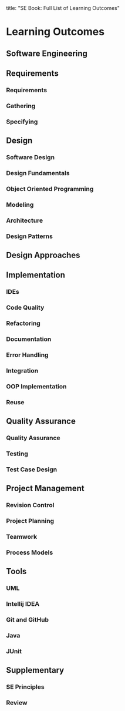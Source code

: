 <frontmatter>
title: "SE Book: Full List of Learning Outcomes"
</frontmatter>

<link rel="stylesheet" href="{{baseUrl}}/css/textbook.css">

<div class="website-content">

# Learning Outcomes

## Software Engineering

<dynamic-panel src="../softwareEngineering/prosAndCons/unit-inElsewhere-asFlat.md" boilerplate alt="{{glyphicon_eye_open}}" header="Details of the LO" minimized /><include src="../softwareEngineering/prosAndCons/outcomes.md" inline />


## Requirements

### Requirements

<dynamic-panel src="../requirements/introduction/unit-inElsewhere-asFlat.md" boilerplate alt="{{glyphicon_eye_open}}" header="Details of the LO" minimized /><include src="../requirements/introduction/outcomes.md" inline />

<dynamic-panel src="../requirements/nonFunctionalRequirements/unit-inElsewhere-asFlat.md" boilerplate alt="{{glyphicon_eye_open}}" header="Details of the LO" minimized /><include src="../requirements/nonFunctionalRequirements/outcomes.md" inline />

<dynamic-panel src="../requirements/prioritizing/unit-inElsewhere-asFlat.md" boilerplate alt="{{glyphicon_eye_open}}" header="Details of the LO" minimized /><include src="../requirements/prioritizing/outcomes.md" inline />

<dynamic-panel src="../requirements/quality/unit-inElsewhere-asFlat.md" boilerplate alt="{{glyphicon_eye_open}}" header="Details of the LO" minimized /><include src="../requirements/quality/outcomes.md" inline />


### Gathering

<dynamic-panel src="../gatheringRequirements/brainstorming/unit-inElsewhere-asFlat.md" boilerplate alt="{{glyphicon_eye_open}}" header="Details of the LO" minimized /><include src="../gatheringRequirements/brainstorming/outcomes.md" inline />

<dynamic-panel src="../gatheringRequirements/userSurveys/unit-inElsewhere-asFlat.md" boilerplate alt="{{glyphicon_eye_open}}" header="Details of the LO" minimized /><include src="../gatheringRequirements/userSurveys/outcomes.md" inline />

<dynamic-panel src="../gatheringRequirements/observation/unit-inElsewhere-asFlat.md" boilerplate alt="{{glyphicon_eye_open}}" header="Details of the LO" minimized /><include src="../gatheringRequirements/observation/outcomes.md" inline />

<dynamic-panel src="../gatheringRequirements/interviews/unit-inElsewhere-asFlat.md" boilerplate alt="{{glyphicon_eye_open}}" header="Details of the LO" minimized /><include src="../gatheringRequirements/interviews/outcomes.md" inline />

<dynamic-panel src="../gatheringRequirements/focusGroups/unit-inElsewhere-asFlat.md" boilerplate alt="{{glyphicon_eye_open}}" header="Details of the LO" minimized /><include src="../gatheringRequirements/focusGroups/outcomes.md" inline />

<dynamic-panel src="../gatheringRequirements/prototyping/unit-inElsewhere-asFlat.md" boilerplate alt="{{glyphicon_eye_open}}" header="Details of the LO" minimized /><include src="../gatheringRequirements/prototyping/outcomes.md" inline />

<dynamic-panel src="../gatheringRequirements/productSurveys/unit-inElsewhere-asFlat.md" boilerplate alt="{{glyphicon_eye_open}}" header="Details of the LO" minimized /><include src="../gatheringRequirements/productSurveys/outcomes.md" inline />


### Specifying

<dynamic-panel src="../specifyingRequirements/prose/what/unit-inElsewhere-asFlat.md" boilerplate alt="{{glyphicon_eye_open}}" header="Details of the LO" minimized /><include src="../specifyingRequirements/prose/what/outcomes.md" inline />

<dynamic-panel src="../specifyingRequirements/featureList/what/unit-inElsewhere-asFlat.md" boilerplate alt="{{glyphicon_eye_open}}" header="Details of the LO" minimized /><include src="../specifyingRequirements/featureList/what/outcomes.md" inline />


<dynamic-panel src="../specifyingRequirements/userStories/introduction/unit-inElsewhere-asFlat.md" boilerplate alt="{{glyphicon_eye_open}}" header="Details of the LO" minimized /><include src="../specifyingRequirements/userStories/introduction/outcomes.md" inline />

<dynamic-panel src="../specifyingRequirements/userStories/details/unit-inElsewhere-asFlat.md" boilerplate alt="{{glyphicon_eye_open}}" header="Details of the LO" minimized /><include src="../specifyingRequirements/userStories/details/outcomes.md" inline />

<dynamic-panel src="../specifyingRequirements/userStories/usage/unit-inElsewhere-asFlat.md" boilerplate alt="{{glyphicon_eye_open}}" header="Details of the LO" minimized /><include src="../specifyingRequirements/userStories/usage/outcomes.md" inline />


<dynamic-panel src="../specifyingRequirements/useCases/introduction/unit-inElsewhere-asFlat.md" boilerplate alt="{{glyphicon_eye_open}}" header="Details of the LO" minimized /><include src="../specifyingRequirements/useCases/introduction/outcomes.md" inline />

<dynamic-panel src="../specifyingRequirements/useCases/identifying/unit-inElsewhere-asFlat.md" boilerplate alt="{{glyphicon_eye_open}}" header="Details of the LO" minimized /><include src="../specifyingRequirements/useCases/identifying/outcomes.md" inline />

<dynamic-panel src="../specifyingRequirements/useCases/details/unit-inElsewhere-asFlat.md" boilerplate alt="{{glyphicon_eye_open}}" header="Details of the LO" minimized /><include src="../specifyingRequirements/useCases/details/outcomes.md" inline />

<dynamic-panel src="../specifyingRequirements/useCases/usage/unit-inElsewhere-asFlat.md" boilerplate alt="{{glyphicon_eye_open}}" header="Details of the LO" minimized /><include src="../specifyingRequirements/useCases/usage/outcomes.md" inline />


<dynamic-panel src="../specifyingRequirements/glossary/what/unit-inElsewhere-asFlat.md" boilerplate alt="{{glyphicon_eye_open}}" header="Details of the LO" minimized /><include src="../specifyingRequirements/glossary/what/outcomes.md" inline />

<dynamic-panel src="../specifyingRequirements/supplementaryRequirements/what/unit-inElsewhere-asFlat.md" boilerplate alt="{{glyphicon_eye_open}}" header="Details of the LO" minimized /><include src="../specifyingRequirements/supplementaryRequirements/what/outcomes.md" inline />


## Design

### Software Design

<dynamic-panel src="../design/introduction/what/unit-inElsewhere-asFlat.md" boilerplate alt="{{glyphicon_eye_open}}" header="Details of the LO" minimized /><include src="../design/introduction/what/outcomes.md" inline />


### Design Fundamentals

<dynamic-panel src="../designFundamentals/abstraction/what/unit-inElsewhere-asFlat.md" boilerplate alt="{{glyphicon_eye_open}}" header="Details of the LO" minimized /><include src="../designFundamentals/abstraction/what/outcomes.md" inline />

<dynamic-panel src="../designFundamentals/coupling/what/unit-inElsewhere-asFlat.md" boilerplate alt="{{glyphicon_eye_open}}" header="Details of the LO" minimized /><include src="../designFundamentals/coupling/what/outcomes.md" inline />

<dynamic-panel src="../designFundamentals/coupling/how/unit-inElsewhere-asFlat.md" boilerplate alt="{{glyphicon_eye_open}}" header="Details of the LO" minimized /><include src="../designFundamentals/coupling/how/outcomes.md" inline />

<dynamic-panel src="../designFundamentals/coupling/types/unit-inElsewhere-asFlat.md" boilerplate alt="{{glyphicon_eye_open}}" header="Details of the LO" minimized /><include src="../designFundamentals/coupling/types/outcomes.md" inline />

<dynamic-panel src="../designFundamentals/cohesion/how/unit-inElsewhere-asFlat.md" boilerplate alt="{{glyphicon_eye_open}}" header="Details of the LO" minimized /><include src="../designFundamentals/cohesion/how/outcomes.md" inline />

<dynamic-panel src="../designFundamentals/cohesion/what/unit-inElsewhere-asFlat.md" boilerplate alt="{{glyphicon_eye_open}}" header="Details of the LO" minimized /><include src="../designFundamentals/cohesion/what/outcomes.md" inline />


### Object Oriented Programming

<dynamic-panel src="../oopDesign/introduction/unit-inElsewhere-asFlat.md" boilerplate alt="{{glyphicon_eye_open}}" header="Details of the LO" minimized /><include src="../oopDesign/introduction/outcomes.md" inline />


<dynamic-panel src="../oopDesign/objects/basic/unit-inElsewhere-asFlat.md" boilerplate alt="{{glyphicon_eye_open}}" header="Details of the LO" minimized /><include src="../oopDesign/objects/basic/outcomes.md" inline />

<dynamic-panel src="../oopDesign/objects/abstraction/unit-inElsewhere-asFlat.md" boilerplate alt="{{glyphicon_eye_open}}" header="Details of the LO" minimized /><include src="../oopDesign/objects/abstraction/outcomes.md" inline />

<dynamic-panel src="../oopDesign/objects/encapsulation/unit-inElsewhere-asFlat.md" boilerplate alt="{{glyphicon_eye_open}}" header="Details of the LO" minimized /><include src="../oopDesign/objects/encapsulation/outcomes.md" inline />


<dynamic-panel src="../oopDesign/classes/basic/unit-inElsewhere-asFlat.md" boilerplate alt="{{glyphicon_eye_open}}" header="Details of the LO" minimized /><include src="../oopDesign/classes/basic/outcomes.md" inline />

<dynamic-panel src="../oopDesign/classes/classLevelMembers/unit-inElsewhere-asFlat.md" boilerplate alt="{{glyphicon_eye_open}}" header="Details of the LO" minimized /><include src="../oopDesign/classes/classLevelMembers/outcomes.md" inline />

<dynamic-panel src="../oopDesign/classes/enumerations/unit-inElsewhere-asFlat.md" boilerplate alt="{{glyphicon_eye_open}}" header="Details of the LO" minimized /><include src="../oopDesign/classes/enumerations/outcomes.md" inline />


<dynamic-panel src="../oopDesign/associations/basic/unit-inElsewhere-asFlat.md" boilerplate alt="{{glyphicon_eye_open}}" header="Details of the LO" minimized /><include src="../oopDesign/associations/basic/outcomes.md" inline />

<dynamic-panel src="../oopDesign/associations/navigability/unit-inElsewhere-asFlat.md" boilerplate alt="{{glyphicon_eye_open}}" header="Details of the LO" minimized /><include src="../oopDesign/associations/navigability/outcomes.md" inline />

<dynamic-panel src="../oopDesign/associations/multiplicity/unit-inElsewhere-asFlat.md" boilerplate alt="{{glyphicon_eye_open}}" header="Details of the LO" minimized /><include src="../oopDesign/associations/multiplicity/outcomes.md" inline />

<dynamic-panel src="../oopDesign/associations/dependencies/unit-inElsewhere-asFlat.md" boilerplate alt="{{glyphicon_eye_open}}" header="Details of the LO" minimized /><include src="../oopDesign/associations/dependencies/outcomes.md" inline />

<dynamic-panel src="../oopDesign/associations/composition/unit-inElsewhere-asFlat.md" boilerplate alt="{{glyphicon_eye_open}}" header="Details of the LO" minimized /><include src="../oopDesign/associations/composition/outcomes.md" inline />

<dynamic-panel src="../oopDesign/associations/aggregation/unit-inElsewhere-asFlat.md" boilerplate alt="{{glyphicon_eye_open}}" header="Details of the LO" minimized /><include src="../oopDesign/associations/aggregation/outcomes.md" inline />

<dynamic-panel src="../oopDesign/associations/associationClasses/unit-inElsewhere-asFlat.md" boilerplate alt="{{glyphicon_eye_open}}" header="Details of the LO" minimized /><include src="../oopDesign/associations/associationClasses/outcomes.md" inline />


<dynamic-panel src="../oopDesign/inheritance/what/unit-inElsewhere-asFlat.md" boilerplate alt="{{glyphicon_eye_open}}" header="Details of the LO" minimized /><include src="../oopDesign/inheritance/what/outcomes.md" inline />

<dynamic-panel src="../oopDesign/inheritance/overriding/unit-inElsewhere-asFlat.md" boilerplate alt="{{glyphicon_eye_open}}" header="Details of the LO" minimized /><include src="../oopDesign/inheritance/overriding/outcomes.md" inline />

<dynamic-panel src="../oopDesign/inheritance/overloading/unit-inElsewhere-asFlat.md" boilerplate alt="{{glyphicon_eye_open}}" header="Details of the LO" minimized /><include src="../oopDesign/inheritance/overloading/outcomes.md" inline />

<dynamic-panel src="../oopDesign/inheritance/interfaces/unit-inElsewhere-asFlat.md" boilerplate alt="{{glyphicon_eye_open}}" header="Details of the LO" minimized /><include src="../oopDesign/inheritance/interfaces/outcomes.md" inline />

<dynamic-panel src="../oopDesign/inheritance/abstractClasses/unit-inElsewhere-asFlat.md" boilerplate alt="{{glyphicon_eye_open}}" header="Details of the LO" minimized /><include src="../oopDesign/inheritance/abstractClasses/outcomes.md" inline />

<dynamic-panel src="../oopDesign/inheritance/dynamicAndStaticBinding/unit-inElsewhere-asFlat.md" boilerplate alt="{{glyphicon_eye_open}}" header="Details of the LO" minimized /><include src="../oopDesign/inheritance/dynamicAndStaticBinding/outcomes.md" inline />

<dynamic-panel src="../oopDesign/inheritance/substitutability/unit-inElsewhere-asFlat.md" boilerplate alt="{{glyphicon_eye_open}}" header="Details of the LO" minimized /><include src="../oopDesign/inheritance/substitutability/outcomes.md" inline />


<dynamic-panel src="../oopDesign/polymorphism/introduction/unit-inElsewhere-asFlat.md" boilerplate alt="{{glyphicon_eye_open}}" header="Details of the LO" minimized /><include src="../oopDesign/polymorphism/introduction/outcomes.md" inline />

<dynamic-panel src="../oopDesign/polymorphism/mechanism/unit-inElsewhere-asFlat.md" boilerplate alt="{{glyphicon_eye_open}}" header="Details of the LO" minimized /><include src="../oopDesign/polymorphism/mechanism/outcomes.md" inline />

<dynamic-panel src="../oopDesign/miscellaneous/unit-inElsewhere-asFlat.md" boilerplate alt="{{glyphicon_eye_open}}" header="Details of the LO" minimized /><include src="../oopDesign/miscellaneous/outcomes.md" inline />

<dynamic-panel src="../oopDesign/review/unit-inElsewhere-asFlat.md" boilerplate alt="{{glyphicon_eye_open}}" header="Details of the LO" minimized /><include src="../oopDesign/review/outcomes.md" inline />


### Modeling

<dynamic-panel src="../modeling/introduction/what/unit-inElsewhere-asFlat.md" boilerplate alt="{{glyphicon_eye_open}}" header="Details of the LO" minimized /><include src="../modeling/introduction/what/outcomes.md" inline />

<dynamic-panel src="../modeling/introduction/how/unit-inElsewhere-asFlat.md" boilerplate alt="{{glyphicon_eye_open}}" header="Details of the LO" minimized /><include src="../modeling/introduction/how/outcomes.md" inline />

<dynamic-panel src="../modeling/introduction/umlModels/unit-inElsewhere-asFlat.md" boilerplate alt="{{glyphicon_eye_open}}" header="Details of the LO" minimized /><include src="../modeling/introduction/umlModels/outcomes.md" inline />


<dynamic-panel src="../modeling/modelingStructures/classDiagramsBasic/unit-inElsewhere-asFlat.md" boilerplate alt="{{glyphicon_eye_open}}" header="Details of the LO" minimized /><include src="../modeling/modelingStructures/classDiagramsBasic/outcomes.md" inline />

<dynamic-panel src="../modeling/modelingStructures/classDiagramsIntermediate/unit-inElsewhere-asFlat.md" boilerplate alt="{{glyphicon_eye_open}}" header="Details of the LO" minimized /><include src="../modeling/modelingStructures/classDiagramsIntermediate/outcomes.md" inline />

<dynamic-panel src="../modeling/modelingStructures/classDiagramsAdvanced/unit-inElsewhere-asFlat.md" boilerplate alt="{{glyphicon_eye_open}}" header="Details of the LO" minimized /><include src="../modeling/modelingStructures/classDiagramsAdvanced/outcomes.md" inline />


<dynamic-panel src="../modeling/modelingStructures/objectDiagrams/unit-inElsewhere-asFlat.md" boilerplate alt="{{glyphicon_eye_open}}" header="Details of the LO" minimized /><include src="../modeling/modelingStructures/objectDiagrams/outcomes.md" inline />


<dynamic-panel src="../modeling/modelingStructures/objectOrientedDomainModels/unit-inElsewhere-asFlat.md" boilerplate alt="{{glyphicon_eye_open}}" header="Details of the LO" minimized /><include src="../modeling/modelingStructures/objectOrientedDomainModels/outcomes.md" inline />


<dynamic-panel src="../modeling/modelingStructures/deploymentDiagrams/unit-inElsewhere-asFlat.md" boilerplate alt="{{glyphicon_eye_open}}" header="Details of the LO" minimized /><include src="../modeling/modelingStructures/deploymentDiagrams/outcomes.md" inline />

<dynamic-panel src="../modeling/modelingStructures/componentDiagrams/unit-inElsewhere-asFlat.md" boilerplate alt="{{glyphicon_eye_open}}" header="Details of the LO" minimized /><include src="../modeling/modelingStructures/componentDiagrams/outcomes.md" inline />

<dynamic-panel src="../modeling/modelingStructures/packageDiagrams/unit-inElsewhere-asFlat.md" boilerplate alt="{{glyphicon_eye_open}}" header="Details of the LO" minimized /><include src="../modeling/modelingStructures/packageDiagrams/outcomes.md" inline />

<dynamic-panel src="../modeling/modelingStructures/compositeStructureDiagrams/unit-inElsewhere-asFlat.md" boilerplate alt="{{glyphicon_eye_open}}" header="Details of the LO" minimized /><include src="../modeling/modelingStructures/compositeStructureDiagrams/outcomes.md" inline />


<dynamic-panel src="../modeling/modelingBehaviors/activityDiagrams/unit-inElsewhere-asFlat.md" boilerplate alt="{{glyphicon_eye_open}}" header="Details of the LO" minimized /><include src="../modeling/modelingBehaviors/activityDiagrams/outcomes.md" inline />


<dynamic-panel src="../modeling/modelingBehaviors/sequenceDiagramsBasic/unit-inElsewhere-asFlat.md" boilerplate alt="{{glyphicon_eye_open}}" header="Details of the LO" minimized /><include src="../modeling/modelingBehaviors/sequenceDiagramsBasic/outcomes.md" inline />

<dynamic-panel src="../modeling/modelingBehaviors/sequenceDiagramsIntermediate/unit-inElsewhere-asFlat.md" boilerplate alt="{{glyphicon_eye_open}}" header="Details of the LO" minimized /><include src="../modeling/modelingBehaviors/sequenceDiagramsIntermediate/outcomes.md" inline />

<dynamic-panel src="../modeling/modelingBehaviors/sequenceDiagramsAdvanced/unit-inElsewhere-asFlat.md" boilerplate alt="{{glyphicon_eye_open}}" header="Details of the LO" minimized /><include src="../modeling/modelingBehaviors/sequenceDiagramsAdvanced/outcomes.md" inline />


<dynamic-panel src="../modeling/modelingBehaviors/useCaseDiagrams/unit-inElsewhere-asFlat.md" boilerplate alt="{{glyphicon_eye_open}}" header="Details of the LO" minimized /><include src="../modeling/modelingBehaviors/useCaseDiagrams/outcomes.md" inline />


<dynamic-panel src="../modeling/modelingBehaviors/timingDiagrams/unit-inElsewhere-asFlat.md" boilerplate alt="{{glyphicon_eye_open}}" header="Details of the LO" minimized /><include src="../modeling/modelingBehaviors/timingDiagrams/outcomes.md" inline />

<dynamic-panel src="../modeling/modelingBehaviors/interactionOverviewDiagrams/unit-inElsewhere-asFlat.md" boilerplate alt="{{glyphicon_eye_open}}" header="Details of the LO" minimized /><include src="../modeling/modelingBehaviors/interactionOverviewDiagrams/outcomes.md" inline />

<dynamic-panel src="../modeling/modelingBehaviors/communicationDiagrams/unit-inElsewhere-asFlat.md" boilerplate alt="{{glyphicon_eye_open}}" header="Details of the LO" minimized /><include src="../modeling/modelingBehaviors/communicationDiagrams/outcomes.md" inline />

<dynamic-panel src="../modeling/modelingBehaviors/stateMachineDiagrams/unit-inElsewhere-asFlat.md" boilerplate alt="{{glyphicon_eye_open}}" header="Details of the LO" minimized /><include src="../modeling/modelingBehaviors/stateMachineDiagrams/outcomes.md" inline />


<dynamic-panel src="../modeling/modelingASolution/introduction/unit-inElsewhere-asFlat.md" boilerplate alt="{{glyphicon_eye_open}}" header="Details of the LO" minimized /><include src="../modeling/modelingASolution/introduction/outcomes.md" inline />

<dynamic-panel src="../modeling/modelingASolution/basic/unit-inElsewhere-asFlat.md" boilerplate alt="{{glyphicon_eye_open}}" header="Details of the LO" minimized /><include src="../modeling/modelingASolution/basic/outcomes.md" inline />

<dynamic-panel src="../modeling/modelingASolution/intermediate/unit-inElsewhere-asFlat.md" boilerplate alt="{{glyphicon_eye_open}}" header="Details of the LO" minimized /><include src="../modeling/modelingASolution/intermediate/outcomes.md" inline />


<dynamic-panel src="../modeling/review/unit-inElsewhere-asFlat.md" boilerplate alt="{{glyphicon_eye_open}}" header="Details of the LO" minimized /><include src="../modeling/review/outcomes.md" inline />


### Architecture

<dynamic-panel src="../architecture/introduction/what/unit-inElsewhere-asFlat.md" boilerplate alt="{{glyphicon_eye_open}}" header="Details of the LO" minimized /><include src="../architecture/introduction/what/outcomes.md" inline />

<dynamic-panel src="../architecture/architectureDiagrams/reading/unit-inElsewhere-asFlat.md" boilerplate alt="{{glyphicon_eye_open}}" header="Details of the LO" minimized /><include src="../architecture/architectureDiagrams/reading/outcomes.md" inline />

<dynamic-panel src="../architecture/architectureDiagrams/drawing/unit-inElsewhere-asFlat.md" boilerplate alt="{{glyphicon_eye_open}}" header="Details of the LO" minimized /><include src="../architecture/architectureDiagrams/drawing/outcomes.md" inline />


<dynamic-panel src="../architecture/architecturalStyles/introduction/what/unit-inElsewhere-asFlat.md" boilerplate alt="{{glyphicon_eye_open}}" header="Details of the LO" minimized /><include src="../architecture/architecturalStyles/introduction/what/outcomes.md" inline />

<dynamic-panel src="../architecture/architecturalStyles/nTier/what/unit-inElsewhere-asFlat.md" boilerplate alt="{{glyphicon_eye_open}}" header="Details of the LO" minimized /><include src="../architecture/architecturalStyles/nTier/what/outcomes.md" inline />

<dynamic-panel src="../architecture/architecturalStyles/clientServer/what/unit-inElsewhere-asFlat.md" boilerplate alt="{{glyphicon_eye_open}}" header="Details of the LO" minimized /><include src="../architecture/architecturalStyles/clientServer/what/outcomes.md" inline />

<dynamic-panel src="../architecture/architecturalStyles/transactionProcessing/what/unit-inElsewhere-asFlat.md" boilerplate alt="{{glyphicon_eye_open}}" header="Details of the LO" minimized /><include src="../architecture/architecturalStyles/transactionProcessing/what/outcomes.md" inline />

<dynamic-panel src="../architecture/architecturalStyles/serviceOriented/what/unit-inElsewhere-asFlat.md" boilerplate alt="{{glyphicon_eye_open}}" header="Details of the LO" minimized /><include src="../architecture/architecturalStyles/serviceOriented/what/outcomes.md" inline />

<dynamic-panel src="../architecture/architecturalStyles/eventDriven/what/unit-inElsewhere-asFlat.md" boilerplate alt="{{glyphicon_eye_open}}" header="Details of the LO" minimized /><include src="../architecture/architecturalStyles/eventDriven/what/outcomes.md" inline />

<dynamic-panel src="../architecture/architecturalStyles/more/moreStyles/unit-inElsewhere-asFlat.md" boilerplate alt="{{glyphicon_eye_open}}" header="Details of the LO" minimized /><include src="../architecture/architecturalStyles/more/moreStyles/outcomes.md" inline />

<dynamic-panel src="../architecture/architecturalStyles/more/usingStyles/unit-inElsewhere-asFlat.md" boilerplate alt="{{glyphicon_eye_open}}" header="Details of the LO" minimized /><include src="../architecture/architecturalStyles/more/usingStyles/outcomes.md" inline />


### Design Patterns

<dynamic-panel src="../designPatterns/introduction/what/unit-inElsewhere-asFlat.md" boilerplate alt="{{glyphicon_eye_open}}" header="Details of the LO" minimized /><include src="../designPatterns/introduction/what/outcomes.md" inline />

<dynamic-panel src="../designPatterns/introduction/format/unit-inElsewhere-asFlat.md" boilerplate alt="{{glyphicon_eye_open}}" header="Details of the LO" minimized /><include src="../designPatterns/introduction/format/outcomes.md" inline />


<dynamic-panel src="../designPatterns/singleton/what/unit-inElsewhere-asFlat.md" boilerplate alt="{{glyphicon_eye_open}}" header="Details of the LO" minimized /><include src="../designPatterns/singleton/what/outcomes.md" inline />

<dynamic-panel src="../designPatterns/singleton/implementation/unit-inElsewhere-asFlat.md" boilerplate alt="{{glyphicon_eye_open}}" header="Details of the LO" minimized /><include src="../designPatterns/singleton/implementation/outcomes.md" inline />

<dynamic-panel src="../designPatterns/singleton/evaluation/unit-inElsewhere-asFlat.md" boilerplate alt="{{glyphicon_eye_open}}" header="Details of the LO" minimized /><include src="../designPatterns/singleton/evaluation/outcomes.md" inline />


<dynamic-panel src="../designPatterns/abstractionOccurrence/what/unit-inElsewhere-asFlat.md" boilerplate alt="{{glyphicon_eye_open}}" header="Details of the LO" minimized /><include src="../designPatterns/abstractionOccurrence/what/outcomes.md" inline />


<dynamic-panel src="../designPatterns/facade/what/unit-inElsewhere-asFlat.md" boilerplate alt="{{glyphicon_eye_open}}" header="Details of the LO" minimized /><include src="../designPatterns/facade/what/outcomes.md" inline />


<dynamic-panel src="../designPatterns/command/what/unit-inElsewhere-asFlat.md" boilerplate alt="{{glyphicon_eye_open}}" header="Details of the LO" minimized /><include src="../designPatterns/command/what/outcomes.md" inline />


<dynamic-panel src="../designPatterns/modelViewController/what/unit-inElsewhere-asFlat.md" boilerplate alt="{{glyphicon_eye_open}}" header="Details of the LO" minimized /><include src="../designPatterns/modelViewController/what/outcomes.md" inline />


<dynamic-panel src="../designPatterns/observer/what/unit-inElsewhere-asFlat.md" boilerplate alt="{{glyphicon_eye_open}}" header="Details of the LO" minimized /><include src="../designPatterns/observer/what/outcomes.md" inline />


<dynamic-panel src="../designPatterns/more/combiningDesignPatterns/unit-inElsewhere-asFlat.md" boilerplate alt="{{glyphicon_eye_open}}" header="Details of the LO" minimized /><include src="../designPatterns/more/combiningDesignPatterns/outcomes.md" inline />

<dynamic-panel src="../designPatterns/more/otherDesignPatterns/unit-inElsewhere-asFlat.md" boilerplate alt="{{glyphicon_eye_open}}" header="Details of the LO" minimized /><include src="../designPatterns/more/otherDesignPatterns/outcomes.md" inline />

<dynamic-panel src="../designPatterns/more/usingDesignPatterns/unit-inElsewhere-asFlat.md" boilerplate alt="{{glyphicon_eye_open}}" header="Details of the LO" minimized /><include src="../designPatterns/more/usingDesignPatterns/outcomes.md" inline />

<dynamic-panel src="../designPatterns/more/otherTypesOfPatterns/unit-inElsewhere-asFlat.md" boilerplate alt="{{glyphicon_eye_open}}" header="Details of the LO" minimized /><include src="../designPatterns/more/otherTypesOfPatterns/outcomes.md" inline />

<dynamic-panel src="../designPatterns/more/vsPrinciples/unit-inElsewhere-asFlat.md" boilerplate alt="{{glyphicon_eye_open}}" header="Details of the LO" minimized /><include src="../designPatterns/more/vsPrinciples/outcomes.md" inline />

## Design Approaches

<dynamic-panel src="../designApproaches/multilevelDesign/what/unit-inElsewhere-asFlat.md" boilerplate alt="{{glyphicon_eye_open}}" header="Details of the LO" minimized /><include src="../designApproaches/multilevelDesign/what/outcomes.md" inline />

<dynamic-panel src="../designApproaches/topDownBottomUp/what/unit-inElsewhere-asFlat.md" boilerplate alt="{{glyphicon_eye_open}}" header="Details of the LO" minimized /><include src="../designApproaches/topDownBottomUp/what/outcomes.md" inline />

<dynamic-panel src="../designApproaches/agileDesign/what/unit-inElsewhere-asFlat.md" boilerplate alt="{{glyphicon_eye_open}}" header="Details of the LO" minimized /><include src="../designApproaches/agileDesign/what/outcomes.md" inline />

## Implementation

### IDEs

<dynamic-panel src="../ides/introduction/what/unit-inElsewhere-asFlat.md" boilerplate alt="{{glyphicon_eye_open}}" header="Details of the LO" minimized /><include src="../ides/introduction/what/outcomes.md" inline />

<dynamic-panel src="../ides/debugging/what/unit-inElsewhere-asFlat.md" boilerplate alt="{{glyphicon_eye_open}}" header="Details of the LO" minimized /><include src="../ides/debugging/what/outcomes.md" inline />


### Code Quality

<dynamic-panel src="../codeQuality/introduction/basic/unit-inElsewhere-asFlat.md" boilerplate alt="{{glyphicon_eye_open}}" header="Details of the LO" minimized /><include src="../codeQuality/introduction/basic/outcomes.md" inline />


<dynamic-panel src="../codeQuality/maximiseReadability/introduction/unit-inElsewhere-asFlat.md" boilerplate alt="{{glyphicon_eye_open}}" header="Details of the LO" minimized /><include src="../codeQuality/maximiseReadability/introduction/outcomes.md" inline />

<dynamic-panel src="../codeQuality/maximiseReadability/basic/unit-inElsewhere-asFlat.md" boilerplate alt="{{glyphicon_eye_open}}" header="Details of the LO" minimized /><include src="../codeQuality/maximiseReadability/basic/outcomes.md" inline />

<dynamic-panel src="../codeQuality/maximiseReadability/intermediate/unit-inElsewhere-asFlat.md" boilerplate alt="{{glyphicon_eye_open}}" header="Details of the LO" minimized /><include src="../codeQuality/maximiseReadability/intermediate/outcomes.md" inline />

<dynamic-panel src="../codeQuality/maximiseReadability/advanced/unit-inElsewhere-asFlat.md" boilerplate alt="{{glyphicon_eye_open}}" header="Details of the LO" minimized /><include src="../codeQuality/maximiseReadability/advanced/outcomes.md" inline />


<dynamic-panel src="../codeQuality/followStandard/introduction/unit-inElsewhere-asFlat.md" boilerplate alt="{{glyphicon_eye_open}}" header="Details of the LO" minimized /><include src="../codeQuality/followStandard/introduction/outcomes.md" inline />

<dynamic-panel src="../codeQuality/followStandard/basic/unit-inElsewhere-asFlat.md" boilerplate alt="{{glyphicon_eye_open}}" header="Details of the LO" minimized /><include src="../codeQuality/followStandard/basic/outcomes.md" inline />

<dynamic-panel src="../codeQuality/followStandard/intermediate/unit-inElsewhere-asFlat.md" boilerplate alt="{{glyphicon_eye_open}}" header="Details of the LO" minimized /><include src="../codeQuality/followStandard/intermediate/outcomes.md" inline />


<dynamic-panel src="../codeQuality/nameWell/introduction/unit-inElsewhere-asFlat.md" boilerplate alt="{{glyphicon_eye_open}}" header="Details of the LO" minimized /><include src="../codeQuality/nameWell/introduction/outcomes.md" inline />

<dynamic-panel src="../codeQuality/nameWell/basic/unit-inElsewhere-asFlat.md" boilerplate alt="{{glyphicon_eye_open}}" header="Details of the LO" minimized /><include src="../codeQuality/nameWell/basic/outcomes.md" inline />

<dynamic-panel src="../codeQuality/nameWell/intermediate/unit-inElsewhere-asFlat.md" boilerplate alt="{{glyphicon_eye_open}}" header="Details of the LO" minimized /><include src="../codeQuality/nameWell/intermediate/outcomes.md" inline />


<dynamic-panel src="../codeQuality/avoidShortcuts/introduction/unit-inElsewhere-asFlat.md" boilerplate alt="{{glyphicon_eye_open}}" header="Details of the LO" minimized /><include src="../codeQuality/avoidShortcuts/introduction/outcomes.md" inline />

<dynamic-panel src="../codeQuality/avoidShortcuts/basic/unit-inElsewhere-asFlat.md" boilerplate alt="{{glyphicon_eye_open}}" header="Details of the LO" minimized /><include src="../codeQuality/avoidShortcuts/basic/outcomes.md" inline />

<dynamic-panel src="../codeQuality/avoidShortcuts/intermediate/unit-inElsewhere-asFlat.md" boilerplate alt="{{glyphicon_eye_open}}" header="Details of the LO" minimized /><include src="../codeQuality/avoidShortcuts/intermediate/outcomes.md" inline />


<dynamic-panel src="../codeQuality/commentMinimally/introduction/unit-inElsewhere-asFlat.md" boilerplate alt="{{glyphicon_eye_open}}" header="Details of the LO" minimized /><include src="../codeQuality/commentMinimally/introduction/outcomes.md" inline />

<dynamic-panel src="../codeQuality/commentMinimally/basic/unit-inElsewhere-asFlat.md" boilerplate alt="{{glyphicon_eye_open}}" header="Details of the LO" minimized /><include src="../codeQuality/commentMinimally/basic/outcomes.md" inline />

<dynamic-panel src="../codeQuality/commentMinimally/intermediate/unit-inElsewhere-asFlat.md" boilerplate alt="{{glyphicon_eye_open}}" header="Details of the LO" minimized /><include src="../codeQuality/commentMinimally/intermediate/outcomes.md" inline />


### Refactoring

<dynamic-panel src="../refactoring/what/unit-inElsewhere-asFlat.md" boilerplate alt="{{glyphicon_eye_open}}" header="Details of the LO" minimized /><include src="../refactoring/what/outcomes.md" inline />

<dynamic-panel src="../refactoring/how/unit-inElsewhere-asFlat.md" boilerplate alt="{{glyphicon_eye_open}}" header="Details of the LO" minimized /><include src="../refactoring/how/outcomes.md" inline />

<dynamic-panel src="../refactoring/when/unit-inElsewhere-asFlat.md" boilerplate alt="{{glyphicon_eye_open}}" header="Details of the LO" minimized /><include src="../refactoring/when/outcomes.md" inline />


### Documentation

<dynamic-panel src="../documentation/introduction/what/unit-inElsewhere-asFlat.md" boilerplate alt="{{glyphicon_eye_open}}" header="Details of the LO" minimized /><include src="../documentation/introduction/what/outcomes.md" inline />


<dynamic-panel src="../documentation/guidelines/goTopDown/what/unit-inElsewhere-asFlat.md" boilerplate alt="{{glyphicon_eye_open}}" header="Details of the LO" minimized /><include src="../documentation/guidelines/goTopDown/what/outcomes.md" inline />

<dynamic-panel src="../documentation/guidelines/goTopDown/why/unit-inElsewhere-asFlat.md" boilerplate alt="{{glyphicon_eye_open}}" header="Details of the LO" minimized /><include src="../documentation/guidelines/goTopDown/why/outcomes.md" inline />

<dynamic-panel src="../documentation/guidelines/goTopDown/how/unit-inElsewhere-asFlat.md" boilerplate alt="{{glyphicon_eye_open}}" header="Details of the LO" minimized /><include src="../documentation/guidelines/goTopDown/how/outcomes.md" inline />


<dynamic-panel src="../documentation/guidelines/aimForComprehensibility/what/unit-inElsewhere-asFlat.md" boilerplate alt="{{glyphicon_eye_open}}" header="Details of the LO" minimized /><include src="../documentation/guidelines/aimForComprehensibility/what/outcomes.md" inline />

<dynamic-panel src="../documentation/guidelines/aimForComprehensibility/how/unit-inElsewhere-asFlat.md" boilerplate alt="{{glyphicon_eye_open}}" header="Details of the LO" minimized /><include src="../documentation/guidelines/aimForComprehensibility/how/outcomes.md" inline />


<dynamic-panel src="../documentation/guidelines/documentMinimally/how/unit-inElsewhere-asFlat.md" boilerplate alt="{{glyphicon_eye_open}}" header="Details of the LO" minimized /><include src="../documentation/guidelines/documentMinimally/how/outcomes.md" inline />

<dynamic-panel src="../documentation/guidelines/documentMinimally/what/unit-inElsewhere-asFlat.md" boilerplate alt="{{glyphicon_eye_open}}" header="Details of the LO" minimized /><include src="../documentation/guidelines/documentMinimally/what/outcomes.md" inline />


<dynamic-panel src="../documentation/tools/javaDoc/how/unit-inElsewhere-asFlat.md" boilerplate alt="{{glyphicon_eye_open}}" header="Details of the LO" minimized /><include src="../documentation/tools/javaDoc/how/outcomes.md" inline />

<dynamic-panel src="../documentation/tools/javaDoc/what/unit-inElsewhere-asFlat.md" boilerplate alt="{{glyphicon_eye_open}}" header="Details of the LO" minimized /><include src="../documentation/tools/javaDoc/what/outcomes.md" inline />


<dynamic-panel src="../documentation/tools/markdown/what/unit-inElsewhere-asFlat.md" boilerplate alt="{{glyphicon_eye_open}}" header="Details of the LO" minimized /><include src="../documentation/tools/markdown/what/outcomes.md" inline />

<dynamic-panel src="../documentation/tools/markdown/how/unit-inElsewhere-asFlat.md" boilerplate alt="{{glyphicon_eye_open}}" header="Details of the LO" minimized /><include src="../documentation/tools/markdown/how/outcomes.md" inline />


<dynamic-panel src="../documentation/tools/asciiDoc/what/unit-inElsewhere-asFlat.md" boilerplate alt="{{glyphicon_eye_open}}" header="Details of the LO" minimized /><include src="../documentation/tools/asciiDoc/what/outcomes.md" inline />


### Error Handling

<dynamic-panel src="../errorHandling/introduction/what/unit-inElsewhere-asFlat.md" boilerplate alt="{{glyphicon_eye_open}}" header="Details of the LO" minimized /><include src="../errorHandling/introduction/what/outcomes.md" inline />


<dynamic-panel src="../errorHandling/exceptions/what/unit-inElsewhere-asFlat.md" boilerplate alt="{{glyphicon_eye_open}}" header="Details of the LO" minimized /><include src="../errorHandling/exceptions/what/outcomes.md" inline />

<dynamic-panel src="../errorHandling/exceptions/how/unit-inElsewhere-asFlat.md" boilerplate alt="{{glyphicon_eye_open}}" header="Details of the LO" minimized /><include src="../errorHandling/exceptions/how/outcomes.md" inline />

<dynamic-panel src="../errorHandling/exceptions/when/unit-inElsewhere-asFlat.md" boilerplate alt="{{glyphicon_eye_open}}" header="Details of the LO" minimized /><include src="../errorHandling/exceptions/when/outcomes.md" inline />


<dynamic-panel src="../errorHandling/assertions/what/unit-inElsewhere-asFlat.md" boilerplate alt="{{glyphicon_eye_open}}" header="Details of the LO" minimized /><include src="../errorHandling/assertions/what/outcomes.md" inline />

<dynamic-panel src="../errorHandling/assertions/how/unit-inElsewhere-asFlat.md" boilerplate alt="{{glyphicon_eye_open}}" header="Details of the LO" minimized /><include src="../errorHandling/assertions/how/outcomes.md" inline />

<dynamic-panel src="../errorHandling/assertions/when/unit-inElsewhere-asFlat.md" boilerplate alt="{{glyphicon_eye_open}}" header="Details of the LO" minimized /><include src="../errorHandling/assertions/when/outcomes.md" inline />


<dynamic-panel src="../errorHandling/logging/what/unit-inElsewhere-asFlat.md" boilerplate alt="{{glyphicon_eye_open}}" header="Details of the LO" minimized /><include src="../errorHandling/logging/what/outcomes.md" inline />

<dynamic-panel src="../errorHandling/logging/how/unit-inElsewhere-asFlat.md" boilerplate alt="{{glyphicon_eye_open}}" header="Details of the LO" minimized /><include src="../errorHandling/logging/how/outcomes.md" inline />


<dynamic-panel src="../errorHandling/defensiveProgramming/what/unit-inElsewhere-asFlat.md" boilerplate alt="{{glyphicon_eye_open}}" header="Details of the LO" minimized /><include src="../errorHandling/defensiveProgramming/what/outcomes.md" inline />

<dynamic-panel src="../errorHandling/defensiveProgramming/compulsoryAssociations/unit-inElsewhere-asFlat.md" boilerplate alt="{{glyphicon_eye_open}}" header="Details of the LO" minimized /><include src="../errorHandling/defensiveProgramming/compulsoryAssociations/outcomes.md" inline />

<dynamic-panel src="../errorHandling/defensiveProgramming/1to1Associations/unit-inElsewhere-asFlat.md" boilerplate alt="{{glyphicon_eye_open}}" header="Details of the LO" minimized /><include src="../errorHandling/defensiveProgramming/1to1Associations/outcomes.md" inline />

<dynamic-panel src="../errorHandling/defensiveProgramming/referentialIntegrity/unit-inElsewhere-asFlat.md" boilerplate alt="{{glyphicon_eye_open}}" header="Details of the LO" minimized /><include src="../errorHandling/defensiveProgramming/referentialIntegrity/outcomes.md" inline />

<dynamic-panel src="../errorHandling/defensiveProgramming/when/unit-inElsewhere-asFlat.md" boilerplate alt="{{glyphicon_eye_open}}" header="Details of the LO" minimized /><include src="../errorHandling/defensiveProgramming/when/outcomes.md" inline />


<dynamic-panel src="../errorHandling/designByContract/what/unit-inElsewhere-asFlat.md" boilerplate alt="{{glyphicon_eye_open}}" header="Details of the LO" minimized /><include src="../errorHandling/designByContract/what/outcomes.md" inline />


### Integration

<dynamic-panel src="../integration/introduction/what/unit-inElsewhere-asFlat.md" boilerplate alt="{{glyphicon_eye_open}}" header="Details of the LO" minimized /><include src="../integration/introduction/what/outcomes.md" inline />


<dynamic-panel src="../integration/approaches/lateVsEarly/unit-inElsewhere-asFlat.md" boilerplate alt="{{glyphicon_eye_open}}" header="Details of the LO" minimized /><include src="../integration/approaches/lateVsEarly/outcomes.md" inline />

<dynamic-panel src="../integration/approaches/bigBangVsIncremental/unit-inElsewhere-asFlat.md" boilerplate alt="{{glyphicon_eye_open}}" header="Details of the LO" minimized /><include src="../integration/approaches/bigBangVsIncremental/outcomes.md" inline />

<dynamic-panel src="../integration/approaches/topDownVsBottomUp/unit-inElsewhere-asFlat.md" boilerplate alt="{{glyphicon_eye_open}}" header="Details of the LO" minimized /><include src="../integration/approaches/topDownVsBottomUp/outcomes.md" inline />


<dynamic-panel src="../integration/buildAutomation/what/unit-inElsewhere-asFlat.md" boilerplate alt="{{glyphicon_eye_open}}" header="Details of the LO" minimized /><include src="../integration/buildAutomation/what/outcomes.md" inline />

<dynamic-panel src="../integration/buildAutomation/continuousIntegrationDeployment/unit-inElsewhere-asFlat.md" boilerplate alt="{{glyphicon_eye_open}}" header="Details of the LO" minimized /><include src="../integration/buildAutomation/continuousIntegrationDeployment/outcomes.md" inline />

<dynamic-panel src="../integration/review/unit-inElsewhere-asFlat.md" boilerplate alt="{{glyphicon_eye_open}}" header="Details of the LO" minimized /><include src="../integration/review/outcomes.md" inline />


### OOP Implementation

<dynamic-panel src="../oopImplementation/classes/unit-inElsewhere-asFlat.md" boilerplate alt="{{glyphicon_eye_open}}" header="Details of the LO" minimized /><include src="../oopImplementation/classes/outcomes.md" inline />

<dynamic-panel src="../oopImplementation/classLevelMembers/unit-inElsewhere-asFlat.md" boilerplate alt="{{glyphicon_eye_open}}" header="Details of the LO" minimized /><include src="../oopImplementation/classLevelMembers/outcomes.md" inline />

<dynamic-panel src="../oopImplementation/associations/unit-inElsewhere-asFlat.md" boilerplate alt="{{glyphicon_eye_open}}" header="Details of the LO" minimized /><include src="../oopImplementation/associations/outcomes.md" inline />

<dynamic-panel src="../oopImplementation/dependencies/unit-inElsewhere-asFlat.md" boilerplate alt="{{glyphicon_eye_open}}" header="Details of the LO" minimized /><include src="../oopImplementation/dependencies/outcomes.md" inline />

<dynamic-panel src="../oopImplementation/composition/unit-inElsewhere-asFlat.md" boilerplate alt="{{glyphicon_eye_open}}" header="Details of the LO" minimized /><include src="../oopImplementation/composition/outcomes.md" inline />

<dynamic-panel src="../oopImplementation/aggregation/unit-inElsewhere-asFlat.md" boilerplate alt="{{glyphicon_eye_open}}" header="Details of the LO" minimized /><include src="../oopImplementation/aggregation/outcomes.md" inline />

<dynamic-panel src="../oopImplementation/associationClasses/unit-inElsewhere-asFlat.md" boilerplate alt="{{glyphicon_eye_open}}" header="Details of the LO" minimized /><include src="../oopImplementation/associationClasses/outcomes.md" inline />

<dynamic-panel src="../oopImplementation/inheritance/unit-inElsewhere-asFlat.md" boilerplate alt="{{glyphicon_eye_open}}" header="Details of the LO" minimized /><include src="../oopImplementation/inheritance/outcomes.md" inline />

<dynamic-panel src="../oopImplementation/overriding/unit-inElsewhere-asFlat.md" boilerplate alt="{{glyphicon_eye_open}}" header="Details of the LO" minimized /><include src="../oopImplementation/overriding/outcomes.md" inline />

<dynamic-panel src="../oopImplementation/overloading/unit-inElsewhere-asFlat.md" boilerplate alt="{{glyphicon_eye_open}}" header="Details of the LO" minimized /><include src="../oopImplementation/overloading/outcomes.md" inline />

<dynamic-panel src="../oopImplementation/interfaces/unit-inElsewhere-asFlat.md" boilerplate alt="{{glyphicon_eye_open}}" header="Details of the LO" minimized /><include src="../oopImplementation/interfaces/outcomes.md" inline />

<dynamic-panel src="../oopImplementation/abstractClasses/unit-inElsewhere-asFlat.md" boilerplate alt="{{glyphicon_eye_open}}" header="Details of the LO" minimized /><include src="../oopImplementation/abstractClasses/outcomes.md" inline />

<dynamic-panel src="../oopImplementation/polymorphism/unit-inElsewhere-asFlat.md" boilerplate alt="{{glyphicon_eye_open}}" header="Details of the LO" minimized /><include src="../oopImplementation/polymorphism/outcomes.md" inline />


### Reuse

<dynamic-panel src="../reuse/introduction/what/unit-inElsewhere-asFlat.md" boilerplate alt="{{glyphicon_eye_open}}" header="Details of the LO" minimized /><include src="../reuse/introduction/what/outcomes.md" inline />

<dynamic-panel src="../reuse/introduction/when/unit-inElsewhere-asFlat.md" boilerplate alt="{{glyphicon_eye_open}}" header="Details of the LO" minimized /><include src="../reuse/introduction/when/outcomes.md" inline />


<dynamic-panel src="../reuse/apis/what/unit-inElsewhere-asFlat.md" boilerplate alt="{{glyphicon_eye_open}}" header="Details of the LO" minimized /><include src="../reuse/apis/what/outcomes.md" inline />

<dynamic-panel src="../reuse/apis/designingAPIs/unit-inElsewhere-asFlat.md" boilerplate alt="{{glyphicon_eye_open}}" header="Details of the LO" minimized /><include src="../reuse/apis/designingAPIs/outcomes.md" inline />


<dynamic-panel src="../reuse/libraries/what/unit-inElsewhere-asFlat.md" boilerplate alt="{{glyphicon_eye_open}}" header="Details of the LO" minimized /><include src="../reuse/libraries/what/outcomes.md" inline />

<dynamic-panel src="../reuse/libraries/how/unit-inElsewhere-asFlat.md" boilerplate alt="{{glyphicon_eye_open}}" header="Details of the LO" minimized /><include src="../reuse/libraries/how/outcomes.md" inline />


<dynamic-panel src="../reuse/frameworks/what/unit-inElsewhere-asFlat.md" boilerplate alt="{{glyphicon_eye_open}}" header="Details of the LO" minimized /><include src="../reuse/frameworks/what/outcomes.md" inline />

<dynamic-panel src="../reuse/frameworks/frameworksVsLibraries/unit-inElsewhere-asFlat.md" boilerplate alt="{{glyphicon_eye_open}}" header="Details of the LO" minimized /><include src="../reuse/frameworks/frameworksVsLibraries/outcomes.md" inline />


<dynamic-panel src="../reuse/platforms/what/unit-inElsewhere-asFlat.md" boilerplate alt="{{glyphicon_eye_open}}" header="Details of the LO" minimized /><include src="../reuse/platforms/what/outcomes.md" inline />


<dynamic-panel src="../reuse/cloudComputing/what/unit-inElsewhere-asFlat.md" boilerplate alt="{{glyphicon_eye_open}}" header="Details of the LO" minimized /><include src="../reuse/cloudComputing/what/outcomes.md" inline />

<dynamic-panel src="../reuse/cloudComputing/services/unit-inElsewhere-asFlat.md" boilerplate alt="{{glyphicon_eye_open}}" header="Details of the LO" minimized /><include src="../reuse/cloudComputing/services/outcomes.md" inline />


## Quality Assurance

### Quality Assurance

<dynamic-panel src="../qualityAssurance/introduction/what/unit-inElsewhere-asFlat.md" boilerplate alt="{{glyphicon_eye_open}}" header="Details of the LO" minimized /><include src="../qualityAssurance/introduction/what/outcomes.md" inline />

<dynamic-panel src="../qualityAssurance/introduction/validationVsVerification/unit-inElsewhere-asFlat.md" boilerplate alt="{{glyphicon_eye_open}}" header="Details of the LO" minimized /><include src="../qualityAssurance/introduction/validationVsVerification/outcomes.md" inline />


<dynamic-panel src="../qualityAssurance/codeReviews/what/unit-inElsewhere-asFlat.md" boilerplate alt="{{glyphicon_eye_open}}" header="Details of the LO" minimized /><include src="../qualityAssurance/codeReviews/what/outcomes.md" inline />

<dynamic-panel src="../qualityAssurance/staticAnalysis/what/unit-inElsewhere-asFlat.md" boilerplate alt="{{glyphicon_eye_open}}" header="Details of the LO" minimized /><include src="../qualityAssurance/staticAnalysis/what/outcomes.md" inline />

<dynamic-panel src="../qualityAssurance/formalVerification/what/unit-inElsewhere-asFlat.md" boilerplate alt="{{glyphicon_eye_open}}" header="Details of the LO" minimized /><include src="../qualityAssurance/formalVerification/what/outcomes.md" inline />


### Testing

<dynamic-panel src="../testing/introduction/what/unit-inElsewhere-asFlat.md" boilerplate alt="{{glyphicon_eye_open}}" header="Details of the LO" minimized /><include src="../testing/introduction/what/outcomes.md" inline />

<dynamic-panel src="../testing/introduction/testability/unit-inElsewhere-asFlat.md" boilerplate alt="{{glyphicon_eye_open}}" header="Details of the LO" minimized /><include src="../testing/introduction/testability/outcomes.md" inline />


<dynamic-panel src="../testing/testingTypes/unitTesting/what/unit-inElsewhere-asFlat.md" boilerplate alt="{{glyphicon_eye_open}}" header="Details of the LO" minimized /><include src="../testing/testingTypes/unitTesting/what/outcomes.md" inline />

<dynamic-panel src="../testing/testingTypes/unitTesting/stubs/unit-inElsewhere-asFlat.md" boilerplate alt="{{glyphicon_eye_open}}" header="Details of the LO" minimized /><include src="../testing/testingTypes/unitTesting/stubs/outcomes.md" inline />


<dynamic-panel src="../testing/testingTypes/integrationTesting/what/unit-inElsewhere-asFlat.md" boilerplate alt="{{glyphicon_eye_open}}" header="Details of the LO" minimized /><include src="../testing/testingTypes/integrationTesting/what/outcomes.md" inline />


<dynamic-panel src="../testing/testingTypes/systemTesting/what/unit-inElsewhere-asFlat.md" boilerplate alt="{{glyphicon_eye_open}}" header="Details of the LO" minimized /><include src="../testing/testingTypes/systemTesting/what/outcomes.md" inline />


<dynamic-panel src="../testing/testingTypes/alphaBetaTesting/what/unit-inElsewhere-asFlat.md" boilerplate alt="{{glyphicon_eye_open}}" header="Details of the LO" minimized /><include src="../testing/testingTypes/alphaBetaTesting/what/outcomes.md" inline />

<dynamic-panel src="../testing/testingTypes/dogfooding/what/unit-inElsewhere-asFlat.md" boilerplate alt="{{glyphicon_eye_open}}" header="Details of the LO" minimized /><include src="../testing/testingTypes/dogfooding/what/outcomes.md" inline />

<dynamic-panel src="../testing/testingTypes/developerTesting/what/unit-inElsewhere-asFlat.md" boilerplate alt="{{glyphicon_eye_open}}" header="Details of the LO" minimized /><include src="../testing/testingTypes/developerTesting/what/outcomes.md" inline />

<dynamic-panel src="../testing/testingTypes/developerTesting/why/unit-inElsewhere-asFlat.md" boilerplate alt="{{glyphicon_eye_open}}" header="Details of the LO" minimized /><include src="../testing/testingTypes/developerTesting/why/outcomes.md" inline />


<dynamic-panel src="../testing/testingTypes/exploratoryVsScriptedTesting/what/unit-inElsewhere-asFlat.md" boilerplate alt="{{glyphicon_eye_open}}" header="Details of the LO" minimized /><include src="../testing/testingTypes/exploratoryVsScriptedTesting/what/outcomes.md" inline />

<dynamic-panel src="../testing/testingTypes/exploratoryVsScriptedTesting/when/unit-inElsewhere-asFlat.md" boilerplate alt="{{glyphicon_eye_open}}" header="Details of the LO" minimized /><include src="../testing/testingTypes/exploratoryVsScriptedTesting/when/outcomes.md" inline />


<dynamic-panel src="../testing/testingTypes/acceptanceTesting/what/unit-inElsewhere-asFlat.md" boilerplate alt="{{glyphicon_eye_open}}" header="Details of the LO" minimized /><include src="../testing/testingTypes/acceptanceTesting/what/outcomes.md" inline />

<dynamic-panel src="../testing/testingTypes/acceptanceTesting/acceptanceVsSystemTesting/unit-inElsewhere-asFlat.md" boilerplate alt="{{glyphicon_eye_open}}" header="Details of the LO" minimized /><include src="../testing/testingTypes/acceptanceTesting/acceptanceVsSystemTesting/outcomes.md" inline />


<dynamic-panel src="../testing/testingTypes/regressionTesting/what/unit-inElsewhere-asFlat.md" boilerplate alt="{{glyphicon_eye_open}}" header="Details of the LO" minimized /><include src="../testing/testingTypes/regressionTesting/what/outcomes.md" inline />


<dynamic-panel src="../testing/testAutomation/what/unit-inElsewhere-asFlat.md" boilerplate alt="{{glyphicon_eye_open}}" header="Details of the LO" minimized /><include src="../testing/testAutomation/what/outcomes.md" inline />

<dynamic-panel src="../testing/testAutomation/testingTextUis/unit-inElsewhere-asFlat.md" boilerplate alt="{{glyphicon_eye_open}}" header="Details of the LO" minimized /><include src="../testing/testAutomation/testingTextUis/outcomes.md" inline />

<dynamic-panel src="../testing/testAutomation/usingTestDrivers/unit-inElsewhere-asFlat.md" boilerplate alt="{{glyphicon_eye_open}}" header="Details of the LO" minimized /><include src="../testing/testAutomation/usingTestDrivers/outcomes.md" inline />

<dynamic-panel src="../testing/testAutomation/tools/unit-inElsewhere-asFlat.md" boilerplate alt="{{glyphicon_eye_open}}" header="Details of the LO" minimized /><include src="../testing/testAutomation/tools/outcomes.md" inline />

<dynamic-panel src="../testing/testAutomation/testingGuis/unit-inElsewhere-asFlat.md" boilerplate alt="{{glyphicon_eye_open}}" header="Details of the LO" minimized /><include src="../testing/testAutomation/testingGuis/outcomes.md" inline />


<dynamic-panel src="../testing/testCoverage/what/unit-inElsewhere-asFlat.md" boilerplate alt="{{glyphicon_eye_open}}" header="Details of the LO" minimized /><include src="../testing/testCoverage/what/outcomes.md" inline />

<dynamic-panel src="../testing/testCoverage/how/unit-inElsewhere-asFlat.md" boilerplate alt="{{glyphicon_eye_open}}" header="Details of the LO" minimized /><include src="../testing/testCoverage/how/outcomes.md" inline />


<dynamic-panel src="../testing/dependencyInjection/what/unit-inElsewhere-asFlat.md" boilerplate alt="{{glyphicon_eye_open}}" header="Details of the LO" minimized /><include src="../testing/dependencyInjection/what/outcomes.md" inline />

<dynamic-panel src="../testing/dependencyInjection/how/unit-inElsewhere-asFlat.md" boilerplate alt="{{glyphicon_eye_open}}" header="Details of the LO" minimized /><include src="../testing/dependencyInjection/how/outcomes.md" inline />


<dynamic-panel src="../testing/tdd/what/unit-inElsewhere-asFlat.md" boilerplate alt="{{glyphicon_eye_open}}" header="Details of the LO" minimized /><include src="../testing/tdd/what/outcomes.md" inline />

<dynamic-panel src="../testing/tdd/how/unit-inElsewhere-asFlat.md" boilerplate alt="{{glyphicon_eye_open}}" header="Details of the LO" minimized /><include src="../testing/tdd/how/outcomes.md" inline />


### Test Case Design

<dynamic-panel src="../testCaseDesign/introduction/what/unit-inElsewhere-asFlat.md" boilerplate alt="{{glyphicon_eye_open}}" header="Details of the LO" minimized /><include src="../testCaseDesign/introduction/what/outcomes.md" inline />

<dynamic-panel src="../testCaseDesign/introduction/positiveVsNegative/unit-inElsewhere-asFlat.md" boilerplate alt="{{glyphicon_eye_open}}" header="Details of the LO" minimized /><include src="../testCaseDesign/introduction/positiveVsNegative/outcomes.md" inline />

<dynamic-panel src="../testCaseDesign/introduction/blackVsGlass/unit-inElsewhere-asFlat.md" boilerplate alt="{{glyphicon_eye_open}}" header="Details of the LO" minimized /><include src="../testCaseDesign/introduction/blackVsGlass/outcomes.md" inline />


<dynamic-panel src="../testCaseDesign/equivalencePartitions/what/unit-inElsewhere-asFlat.md" boilerplate alt="{{glyphicon_eye_open}}" header="Details of the LO" minimized /><include src="../testCaseDesign/equivalencePartitions/what/outcomes.md" inline />

<dynamic-panel src="../testCaseDesign/equivalencePartitions/basic/unit-inElsewhere-asFlat.md" boilerplate alt="{{glyphicon_eye_open}}" header="Details of the LO" minimized /><include src="../testCaseDesign/equivalencePartitions/basic/outcomes.md" inline />

<dynamic-panel src="../testCaseDesign/equivalencePartitions/intermediate/unit-inElsewhere-asFlat.md" boilerplate alt="{{glyphicon_eye_open}}" header="Details of the LO" minimized /><include src="../testCaseDesign/equivalencePartitions/intermediate/outcomes.md" inline />


<dynamic-panel src="../testCaseDesign/boundaryValueAnalysis/what/unit-inElsewhere-asFlat.md" boilerplate alt="{{glyphicon_eye_open}}" header="Details of the LO" minimized /><include src="../testCaseDesign/boundaryValueAnalysis/what/outcomes.md" inline />

<dynamic-panel src="../testCaseDesign/boundaryValueAnalysis/how/unit-inElsewhere-asFlat.md" boilerplate alt="{{glyphicon_eye_open}}" header="Details of the LO" minimized /><include src="../testCaseDesign/boundaryValueAnalysis/how/outcomes.md" inline />


<dynamic-panel src="../testCaseDesign/combiningTestInputs/why/unit-inElsewhere-asFlat.md" boilerplate alt="{{glyphicon_eye_open}}" header="Details of the LO" minimized /><include src="../testCaseDesign/combiningTestInputs/why/outcomes.md" inline />

<dynamic-panel src="../testCaseDesign/combiningTestInputs/combinationStrategies/unit-inElsewhere-asFlat.md" boilerplate alt="{{glyphicon_eye_open}}" header="Details of the LO" minimized /><include src="../testCaseDesign/combiningTestInputs/combinationStrategies/outcomes.md" inline />

<dynamic-panel src="../testCaseDesign/combiningTestInputs/heuristicValid/unit-inElsewhere-asFlat.md" boilerplate alt="{{glyphicon_eye_open}}" header="Details of the LO" minimized /><include src="../testCaseDesign/combiningTestInputs/heuristicValid/outcomes.md" inline />

<dynamic-panel src="../testCaseDesign/combiningTestInputs/heuristicInvalid/unit-inElsewhere-asFlat.md" boilerplate alt="{{glyphicon_eye_open}}" header="Details of the LO" minimized /><include src="../testCaseDesign/combiningTestInputs/heuristicInvalid/outcomes.md" inline />

<dynamic-panel src="../testCaseDesign/combiningTestInputs/mix/unit-inElsewhere-asFlat.md" boilerplate alt="{{glyphicon_eye_open}}" header="Details of the LO" minimized /><include src="../testCaseDesign/combiningTestInputs/mix/outcomes.md" inline />


<dynamic-panel src="../testCaseDesign/more/testingUseCases/unit-inElsewhere-asFlat.md" boilerplate alt="{{glyphicon_eye_open}}" header="Details of the LO" minimized /><include src="../testCaseDesign/more/testingUseCases/outcomes.md" inline />


<dynamic-panel src="../testCaseDesign/summary/recap/unit-inElsewhere-asFlat.md" boilerplate alt="{{glyphicon_eye_open}}" header="Details of the LO" minimized /><include src="../testCaseDesign/summary/recap/outcomes.md" inline />

<dynamic-panel src="../testCaseDesign/summary/exercises/unit-inElsewhere-asFlat.md" boilerplate alt="{{glyphicon_eye_open}}" header="Details of the LO" minimized /><include src="../testCaseDesign/summary/exercises/outcomes.md" inline />


## Project Management

### Revision Control

<dynamic-panel src="../revisionControl/what/unit-inElsewhere-asFlat.md" boilerplate alt="{{glyphicon_eye_open}}" header="Details of the LO" minimized /><include src="../revisionControl/what/outcomes.md" inline />

<dynamic-panel src="../revisionControl/repositories/unit-inElsewhere-asFlat.md" boilerplate alt="{{glyphicon_eye_open}}" header="Details of the LO" minimized /><include src="../revisionControl/repositories/outcomes.md" inline />

<dynamic-panel src="../revisionControl/savingHistory/unit-inElsewhere-asFlat.md" boilerplate alt="{{glyphicon_eye_open}}" header="Details of the LO" minimized /><include src="../revisionControl/savingHistory/outcomes.md" inline />

<dynamic-panel src="../revisionControl/usingHistory/unit-inElsewhere-asFlat.md" boilerplate alt="{{glyphicon_eye_open}}" header="Details of the LO" minimized /><include src="../revisionControl/usingHistory/outcomes.md" inline />

<dynamic-panel src="../revisionControl/remoteRepositories/unit-inElsewhere-asFlat.md" boilerplate alt="{{glyphicon_eye_open}}" header="Details of the LO" minimized /><include src="../revisionControl/remoteRepositories/outcomes.md" inline />

<dynamic-panel src="../revisionControl/branching/unit-inElsewhere-asFlat.md" boilerplate alt="{{glyphicon_eye_open}}" header="Details of the LO" minimized /><include src="../revisionControl/branching/outcomes.md" inline />

<dynamic-panel src="../revisionControl/drcsVsCrcs/unit-inElsewhere-asFlat.md" boilerplate alt="{{glyphicon_eye_open}}" header="Details of the LO" minimized /><include src="../revisionControl/drcsVsCrcs/outcomes.md" inline />

<dynamic-panel src="../revisionControl/forkingWorkflow/unit-inElsewhere-asFlat.md" boilerplate alt="{{glyphicon_eye_open}}" header="Details of the LO" minimized /><include src="../revisionControl/forkingWorkflow/outcomes.md" inline />

<dynamic-panel src="../revisionControl/featureBranchFlow/unit-inElsewhere-asFlat.md" boilerplate alt="{{glyphicon_eye_open}}" header="Details of the LO" minimized /><include src="../revisionControl/featureBranchFlow/outcomes.md" inline />

<dynamic-panel src="../revisionControl/centralizedFlow/unit-inElsewhere-asFlat.md" boilerplate alt="{{glyphicon_eye_open}}" header="Details of the LO" minimized /><include src="../revisionControl/centralizedFlow/outcomes.md" inline />


### Project Planning

<dynamic-panel src="../projectPlanning/workBreakdownStructure/unit-inElsewhere-asFlat.md" boilerplate alt="{{glyphicon_eye_open}}" header="Details of the LO" minimized /><include src="../projectPlanning/workBreakdownStructure/outcomes.md" inline />

<dynamic-panel src="../projectPlanning/milestones/unit-inElsewhere-asFlat.md" boilerplate alt="{{glyphicon_eye_open}}" header="Details of the LO" minimized /><include src="../projectPlanning/milestones/outcomes.md" inline />

<dynamic-panel src="../projectPlanning/buffers/unit-inElsewhere-asFlat.md" boilerplate alt="{{glyphicon_eye_open}}" header="Details of the LO" minimized /><include src="../projectPlanning/buffers/outcomes.md" inline />

<dynamic-panel src="../projectPlanning/issueTrackers/unit-inElsewhere-asFlat.md" boilerplate alt="{{glyphicon_eye_open}}" header="Details of the LO" minimized /><include src="../projectPlanning/issueTrackers/outcomes.md" inline />

<dynamic-panel src="../projectPlanning/ganttCharts/unit-inElsewhere-asFlat.md" boilerplate alt="{{glyphicon_eye_open}}" header="Details of the LO" minimized /><include src="../projectPlanning/ganttCharts/outcomes.md" inline />

<dynamic-panel src="../projectPlanning/pertCharts/unit-inElsewhere-asFlat.md" boilerplate alt="{{glyphicon_eye_open}}" header="Details of the LO" minimized /><include src="../projectPlanning/pertCharts/outcomes.md" inline />


### Teamwork

<dynamic-panel src="../teamwork/teamStructures/unit-inElsewhere-asFlat.md" boilerplate alt="{{glyphicon_eye_open}}" header="Details of the LO" minimized /><include src="../teamwork/teamStructures/outcomes.md" inline />


### Process Models

<dynamic-panel src="../processModels/introduction/what/unit-inElsewhere-asFlat.md" boilerplate alt="{{glyphicon_eye_open}}" header="Details of the LO" minimized /><include src="../processModels/introduction/what/outcomes.md" inline />

<dynamic-panel src="../processModels/introduction/sequentialModels/unit-inElsewhere-asFlat.md" boilerplate alt="{{glyphicon_eye_open}}" header="Details of the LO" minimized /><include src="../processModels/introduction/sequentialModels/outcomes.md" inline />

<dynamic-panel src="../processModels/introduction/iterativeModels/unit-inElsewhere-asFlat.md" boilerplate alt="{{glyphicon_eye_open}}" header="Details of the LO" minimized /><include src="../processModels/introduction/iterativeModels/outcomes.md" inline />

<dynamic-panel src="../processModels/introduction/agileModels/unit-inElsewhere-asFlat.md" boilerplate alt="{{glyphicon_eye_open}}" header="Details of the LO" minimized /><include src="../processModels/introduction/agileModels/outcomes.md" inline />


<dynamic-panel src="../processModels/exampleProcessModels/xp/unit-inElsewhere-asFlat.md" boilerplate alt="{{glyphicon_eye_open}}" header="Details of the LO" minimized /><include src="../processModels/exampleProcessModels/xp/outcomes.md" inline />

<dynamic-panel src="../processModels/exampleProcessModels/scrum/unit-inElsewhere-asFlat.md" boilerplate alt="{{glyphicon_eye_open}}" header="Details of the LO" minimized /><include src="../processModels/exampleProcessModels/scrum/outcomes.md" inline />

<dynamic-panel src="../processModels/exampleProcessModels/unifiedProcess/unit-inElsewhere-asFlat.md" boilerplate alt="{{glyphicon_eye_open}}" header="Details of the LO" minimized /><include src="../processModels/exampleProcessModels/unifiedProcess/outcomes.md" inline />


<dynamic-panel src="../processModels/more/cmmi/unit-inElsewhere-asFlat.md" boilerplate alt="{{glyphicon_eye_open}}" header="Details of the LO" minimized /><include src="../processModels/more/cmmi/outcomes.md" inline />


<dynamic-panel src="../processModels/summary/recap/unit-inElsewhere-asFlat.md" boilerplate alt="{{glyphicon_eye_open}}" header="Details of the LO" minimized /><include src="../processModels/summary/recap/outcomes.md" inline />


## Tools

### UML

<dynamic-panel src="../uml/classDiagrams/introduction/what/unit-inElsewhere-asFlat.md" boilerplate alt="{{glyphicon_eye_open}}" header="Details of the LO" minimized /><include src="../uml/classDiagrams/introduction/what/outcomes.md" inline />


<dynamic-panel src="../uml/classDiagrams/classes/what/unit-inElsewhere-asFlat.md" boilerplate alt="{{glyphicon_eye_open}}" header="Details of the LO" minimized /><include src="../uml/classDiagrams/classes/what/outcomes.md" inline />


<dynamic-panel src="../uml/classDiagrams/associations/basic/unit-inElsewhere-asFlat.md" boilerplate alt="{{glyphicon_eye_open}}" header="Details of the LO" minimized /><include src="../uml/classDiagrams/associations/basic/outcomes.md" inline />

<dynamic-panel src="../uml/classDiagrams/associations/navigability/unit-inElsewhere-asFlat.md" boilerplate alt="{{glyphicon_eye_open}}" header="Details of the LO" minimized /><include src="../uml/classDiagrams/associations/navigability/outcomes.md" inline />

<dynamic-panel src="../uml/classDiagrams/associations/roles/unit-inElsewhere-asFlat.md" boilerplate alt="{{glyphicon_eye_open}}" header="Details of the LO" minimized /><include src="../uml/classDiagrams/associations/roles/outcomes.md" inline />

<dynamic-panel src="../uml/classDiagrams/associations/labels/unit-inElsewhere-asFlat.md" boilerplate alt="{{glyphicon_eye_open}}" header="Details of the LO" minimized /><include src="../uml/classDiagrams/associations/labels/outcomes.md" inline />

<dynamic-panel src="../uml/classDiagrams/associations/multiplicity/unit-inElsewhere-asFlat.md" boilerplate alt="{{glyphicon_eye_open}}" header="Details of the LO" minimized /><include src="../uml/classDiagrams/associations/multiplicity/outcomes.md" inline />


<dynamic-panel src="../uml/classDiagrams/dependencies/what/unit-inElsewhere-asFlat.md" boilerplate alt="{{glyphicon_eye_open}}" header="Details of the LO" minimized /><include src="../uml/classDiagrams/dependencies/what/outcomes.md" inline />


<dynamic-panel src="../uml/classDiagrams/associationsAsAttributes/what/unit-inElsewhere-asFlat.md" boilerplate alt="{{glyphicon_eye_open}}" header="Details of the LO" minimized /><include src="../uml/classDiagrams/associationsAsAttributes/what/outcomes.md" inline />


<dynamic-panel src="../uml/classDiagrams/enumerations/what/unit-inElsewhere-asFlat.md" boilerplate alt="{{glyphicon_eye_open}}" header="Details of the LO" minimized /><include src="../uml/classDiagrams/enumerations/what/outcomes.md" inline />


<dynamic-panel src="../uml/classDiagrams/classLevelMembers/what/unit-inElsewhere-asFlat.md" boilerplate alt="{{glyphicon_eye_open}}" header="Details of the LO" minimized /><include src="../uml/classDiagrams/classLevelMembers/what/outcomes.md" inline />


<dynamic-panel src="../uml/classDiagrams/associationClasses/what/unit-inElsewhere-asFlat.md" boilerplate alt="{{glyphicon_eye_open}}" header="Details of the LO" minimized /><include src="../uml/classDiagrams/associationClasses/what/outcomes.md" inline />


<dynamic-panel src="../uml/classDiagrams/composition/what/unit-inElsewhere-asFlat.md" boilerplate alt="{{glyphicon_eye_open}}" header="Details of the LO" minimized /><include src="../uml/classDiagrams/composition/what/outcomes.md" inline />


<dynamic-panel src="../uml/classDiagrams/aggregation/what/unit-inElsewhere-asFlat.md" boilerplate alt="{{glyphicon_eye_open}}" header="Details of the LO" minimized /><include src="../uml/classDiagrams/aggregation/what/outcomes.md" inline />


<dynamic-panel src="../uml/classDiagrams/classInheritance/what/unit-inElsewhere-asFlat.md" boilerplate alt="{{glyphicon_eye_open}}" header="Details of the LO" minimized /><include src="../uml/classDiagrams/classInheritance/what/outcomes.md" inline />

<dynamic-panel src="../uml/classDiagrams/abstractClasses/what/unit-inElsewhere-asFlat.md" boilerplate alt="{{glyphicon_eye_open}}" header="Details of the LO" minimized /><include src="../uml/classDiagrams/abstractClasses/what/outcomes.md" inline />

<dynamic-panel src="../uml/classDiagrams/interfaces/what/unit-inElsewhere-asFlat.md" boilerplate alt="{{glyphicon_eye_open}}" header="Details of the LO" minimized /><include src="../uml/classDiagrams/interfaces/what/outcomes.md" inline />


<dynamic-panel src="../uml/objectDiagrams/introduction/unit-inElsewhere-asFlat.md" boilerplate alt="{{glyphicon_eye_open}}" header="Details of the LO" minimized /><include src="../uml/objectDiagrams/introduction/outcomes.md" inline />

<dynamic-panel src="../uml/objectDiagrams/objects/unit-inElsewhere-asFlat.md" boilerplate alt="{{glyphicon_eye_open}}" header="Details of the LO" minimized /><include src="../uml/objectDiagrams/objects/outcomes.md" inline />

<dynamic-panel src="../uml/objectDiagrams/associations/what/unit-inElsewhere-asFlat.md" boilerplate alt="{{glyphicon_eye_open}}" header="Details of the LO" minimized /><include src="../uml/objectDiagrams/associations/what/outcomes.md" inline />


<dynamic-panel src="../uml/sequenceDiagrams/introduction/unit-inElsewhere-asFlat.md" boilerplate alt="{{glyphicon_eye_open}}" header="Details of the LO" minimized /><include src="../uml/sequenceDiagrams/introduction/outcomes.md" inline />

<dynamic-panel src="../uml/sequenceDiagrams/basic/unit-inElsewhere-asFlat.md" boilerplate alt="{{glyphicon_eye_open}}" header="Details of the LO" minimized /><include src="../uml/sequenceDiagrams/basic/outcomes.md" inline />

<dynamic-panel src="../uml/sequenceDiagrams/objectCreation/unit-inElsewhere-asFlat.md" boilerplate alt="{{glyphicon_eye_open}}" header="Details of the LO" minimized /><include src="../uml/sequenceDiagrams/objectCreation/outcomes.md" inline />

<dynamic-panel src="../uml/sequenceDiagrams/objectDeletion/unit-inElsewhere-asFlat.md" boilerplate alt="{{glyphicon_eye_open}}" header="Details of the LO" minimized /><include src="../uml/sequenceDiagrams/objectDeletion/outcomes.md" inline />

<dynamic-panel src="../uml/sequenceDiagrams/loops/unit-inElsewhere-asFlat.md" boilerplate alt="{{glyphicon_eye_open}}" header="Details of the LO" minimized /><include src="../uml/sequenceDiagrams/loops/outcomes.md" inline />

<dynamic-panel src="../uml/sequenceDiagrams/selfInvocation/unit-inElsewhere-asFlat.md" boilerplate alt="{{glyphicon_eye_open}}" header="Details of the LO" minimized /><include src="../uml/sequenceDiagrams/selfInvocation/outcomes.md" inline />

<dynamic-panel src="../uml/sequenceDiagrams/alternativePaths/unit-inElsewhere-asFlat.md" boilerplate alt="{{glyphicon_eye_open}}" header="Details of the LO" minimized /><include src="../uml/sequenceDiagrams/alternativePaths/outcomes.md" inline />

<dynamic-panel src="../uml/sequenceDiagrams/optionalPaths/unit-inElsewhere-asFlat.md" boilerplate alt="{{glyphicon_eye_open}}" header="Details of the LO" minimized /><include src="../uml/sequenceDiagrams/optionalPaths/outcomes.md" inline />

<dynamic-panel src="../uml/sequenceDiagrams/parallelPaths/unit-inElsewhere-asFlat.md" boilerplate alt="{{glyphicon_eye_open}}" header="Details of the LO" minimized /><include src="../uml/sequenceDiagrams/parallelPaths/outcomes.md" inline />

<dynamic-panel src="../uml/sequenceDiagrams/referenceFrames/unit-inElsewhere-asFlat.md" boilerplate alt="{{glyphicon_eye_open}}" header="Details of the LO" minimized /><include src="../uml/sequenceDiagrams/referenceFrames/outcomes.md" inline />

<dynamic-panel src="../uml/sequenceDiagrams/minimalNotation/unit-inElsewhere-asFlat.md" boilerplate alt="{{glyphicon_eye_open}}" header="Details of the LO" minimized /><include src="../uml/sequenceDiagrams/minimalNotation/outcomes.md" inline />


<dynamic-panel src="../uml/activityDiagrams/introduction/what/unit-inElsewhere-asFlat.md" boilerplate alt="{{glyphicon_eye_open}}" header="Details of the LO" minimized /><include src="../uml/activityDiagrams/introduction/what/outcomes.md" inline />

<dynamic-panel src="../uml/activityDiagrams/basicNotations/linearPaths/unit-inElsewhere-asFlat.md" boilerplate alt="{{glyphicon_eye_open}}" header="Details of the LO" minimized /><include src="../uml/activityDiagrams/basicNotations/linearPaths/outcomes.md" inline />

<dynamic-panel src="../uml/activityDiagrams/basicNotations/alternatePaths/unit-inElsewhere-asFlat.md" boilerplate alt="{{glyphicon_eye_open}}" header="Details of the LO" minimized /><include src="../uml/activityDiagrams/basicNotations/alternatePaths/outcomes.md" inline />

<dynamic-panel src="../uml/activityDiagrams/basicNotations/parallelPaths/unit-inElsewhere-asFlat.md" boilerplate alt="{{glyphicon_eye_open}}" header="Details of the LO" minimized /><include src="../uml/activityDiagrams/basicNotations/parallelPaths/outcomes.md" inline />

<dynamic-panel src="../uml/activityDiagrams/basicNotations/rakes/unit-inElsewhere-asFlat.md" boilerplate alt="{{glyphicon_eye_open}}" header="Details of the LO" minimized /><include src="../uml/activityDiagrams/basicNotations/rakes/outcomes.md" inline />

<dynamic-panel src="../uml/activityDiagrams/basicNotations/swimlanes/unit-inElsewhere-asFlat.md" boilerplate alt="{{glyphicon_eye_open}}" header="Details of the LO" minimized /><include src="../uml/activityDiagrams/basicNotations/swimlanes/outcomes.md" inline />


<dynamic-panel src="../uml/notes/notes/unit-inElsewhere-asFlat.md" boilerplate alt="{{glyphicon_eye_open}}" header="Details of the LO" minimized /><include src="../uml/notes/notes/outcomes.md" inline />

<dynamic-panel src="../uml/notes/constraints/unit-inElsewhere-asFlat.md" boilerplate alt="{{glyphicon_eye_open}}" header="Details of the LO" minimized /><include src="../uml/notes/constraints/outcomes.md" inline />


<dynamic-panel src="../uml/miscellaneous/objectVsClassDiagrams/unit-inElsewhere-asFlat.md" boilerplate alt="{{glyphicon_eye_open}}" header="Details of the LO" minimized /><include src="../uml/miscellaneous/objectVsClassDiagrams/outcomes.md" inline />


### Intellij IDEA

<dynamic-panel src="../intellij/projectSetup/unit-inElsewhere-asFlat.md" boilerplate alt="{{glyphicon_eye_open}}" header="Details of the LO" minimized /><include src="../intellij/projectSetup/outcomes.md" inline />

<dynamic-panel src="../intellij/codeNavigation/unit-inElsewhere-asFlat.md" boilerplate alt="{{glyphicon_eye_open}}" header="Details of the LO" minimized /><include src="../intellij/codeNavigation/outcomes.md" inline />

<dynamic-panel src="../intellij/productivityShortcuts/unit-inElsewhere-asFlat.md" boilerplate alt="{{glyphicon_eye_open}}" header="Details of the LO" minimized /><include src="../intellij/productivityShortcuts/outcomes.md" inline />

<dynamic-panel src="../intellij/debuggingBasic/unit-inElsewhere-asFlat.md" boilerplate alt="{{glyphicon_eye_open}}" header="Details of the LO" minimized /><include src="../intellij/debuggingBasic/outcomes.md" inline />

<dynamic-panel src="../intellij/refactoring/unit-inElsewhere-asFlat.md" boilerplate alt="{{glyphicon_eye_open}}" header="Details of the LO" minimized /><include src="../intellij/refactoring/outcomes.md" inline />


### Git and GitHub

<dynamic-panel src="../gitAndGithub/init/unit-inElsewhere-asFlat.md" boilerplate alt="{{glyphicon_eye_open}}" header="Details of the LO" minimized /><include src="../gitAndGithub/init/outcomes.md" inline />

<dynamic-panel src="../gitAndGithub/commit/unit-inElsewhere-asFlat.md" boilerplate alt="{{glyphicon_eye_open}}" header="Details of the LO" minimized /><include src="../gitAndGithub/commit/outcomes.md" inline />

<dynamic-panel src="../gitAndGithub/ignore/unit-inElsewhere-asFlat.md" boilerplate alt="{{glyphicon_eye_open}}" header="Details of the LO" minimized /><include src="../gitAndGithub/ignore/outcomes.md" inline />

<dynamic-panel src="../gitAndGithub/tag/unit-inElsewhere-asFlat.md" boilerplate alt="{{glyphicon_eye_open}}" header="Details of the LO" minimized /><include src="../gitAndGithub/tag/outcomes.md" inline />

<dynamic-panel src="../gitAndGithub/checkout/unit-inElsewhere-asFlat.md" boilerplate alt="{{glyphicon_eye_open}}" header="Details of the LO" minimized /><include src="../gitAndGithub/checkout/outcomes.md" inline />

<dynamic-panel src="../gitAndGithub/stash/unit-inElsewhere-asFlat.md" boilerplate alt="{{glyphicon_eye_open}}" header="Details of the LO" minimized /><include src="../gitAndGithub/stash/outcomes.md" inline />

<dynamic-panel src="../gitAndGithub/clone/unit-inElsewhere-asFlat.md" boilerplate alt="{{glyphicon_eye_open}}" header="Details of the LO" minimized /><include src="../gitAndGithub/clone/outcomes.md" inline />

<dynamic-panel src="../gitAndGithub/pull/unit-inElsewhere-asFlat.md" boilerplate alt="{{glyphicon_eye_open}}" header="Details of the LO" minimized /><include src="../gitAndGithub/pull/outcomes.md" inline />

<dynamic-panel src="../gitAndGithub/push/unit-inElsewhere-asFlat.md" boilerplate alt="{{glyphicon_eye_open}}" header="Details of the LO" minimized /><include src="../gitAndGithub/push/outcomes.md" inline />

<dynamic-panel src="../gitAndGithub/branch/unit-inElsewhere-asFlat.md" boilerplate alt="{{glyphicon_eye_open}}" header="Details of the LO" minimized /><include src="../gitAndGithub/branch/outcomes.md" inline />

<dynamic-panel src="../gitAndGithub/mergeConflicts/unit-inElsewhere-asFlat.md" boilerplate alt="{{glyphicon_eye_open}}" header="Details of the LO" minimized /><include src="../gitAndGithub/mergeConflicts/outcomes.md" inline />

<dynamic-panel src="../gitAndGithub/createPRs/unit-inElsewhere-asFlat.md" boilerplate alt="{{glyphicon_eye_open}}" header="Details of the LO" minimized /><include src="../gitAndGithub/createPRs/outcomes.md" inline />

<dynamic-panel src="../gitAndGithub/managePRs/unit-inElsewhere-asFlat.md" boilerplate alt="{{glyphicon_eye_open}}" header="Details of the LO" minimized /><include src="../gitAndGithub/managePRs/outcomes.md" inline />

<dynamic-panel src="../gitAndGithub/forkingWorkflow/unit-inElsewhere-asFlat.md" boilerplate alt="{{glyphicon_eye_open}}" header="Details of the LO" minimized /><include src="../gitAndGithub/forkingWorkflow/outcomes.md" inline />


### Java

<dynamic-panel src="../javaTools/collections/unit-inElsewhere-asFlat.md" boilerplate alt="{{glyphicon_eye_open}}" header="Details of the LO" minimized /><include src="../javaTools/collections/outcomes.md" inline />

<dynamic-panel src="../javaTools/enums/unit-inElsewhere-asFlat.md" boilerplate alt="{{glyphicon_eye_open}}" header="Details of the LO" minimized /><include src="../javaTools/enums/outcomes.md" inline />

<dynamic-panel src="../javaTools/varargs/unit-inElsewhere-asFlat.md" boilerplate alt="{{glyphicon_eye_open}}" header="Details of the LO" minimized /><include src="../javaTools/varargs/outcomes.md" inline />

<dynamic-panel src="../javaTools/javaFXBasic/unit-inElsewhere-asFlat.md" boilerplate alt="{{glyphicon_eye_open}}" header="Details of the LO" minimized /><include src="../javaTools/javaFXBasic/outcomes.md" inline />

<dynamic-panel src="../javaTools/streamsBasic/unit-inElsewhere-asFlat.md" boilerplate alt="{{glyphicon_eye_open}}" header="Details of the LO" minimized /><include src="../javaTools/streamsBasic/outcomes.md" inline />


### JUnit

<dynamic-panel src="../junit/basic/unit-inElsewhere-asFlat.md" boilerplate alt="{{glyphicon_eye_open}}" header="Details of the LO" minimized /><include src="../junit/basic/outcomes.md" inline />

<dynamic-panel src="../junit/intermediate/unit-inElsewhere-asFlat.md" boilerplate alt="{{glyphicon_eye_open}}" header="Details of the LO" minimized /><include src="../junit/intermediate/outcomes.md" inline />


## Supplementary

### SE Principles

<dynamic-panel src="../principles/singleResponsibilityPrinciple/unit-inElsewhere-asFlat.md" boilerplate alt="{{glyphicon_eye_open}}" header="Details of the LO" minimized /><include src="../principles/singleResponsibilityPrinciple/outcomes.md" inline />

<dynamic-panel src="../principles/interfaceSegregationPrinciple/unit-inElsewhere-asFlat.md" boilerplate alt="{{glyphicon_eye_open}}" header="Details of the LO" minimized /><include src="../principles/interfaceSegregationPrinciple/outcomes.md" inline />

<dynamic-panel src="../principles/liskovSubstitutionPrinciple/unit-inElsewhere-asFlat.md" boilerplate alt="{{glyphicon_eye_open}}" header="Details of the LO" minimized /><include src="../principles/liskovSubstitutionPrinciple/outcomes.md" inline />

<dynamic-panel src="../principles/dependencyInversionPrinciple/unit-inElsewhere-asFlat.md" boilerplate alt="{{glyphicon_eye_open}}" header="Details of the LO" minimized /><include src="../principles/dependencyInversionPrinciple/outcomes.md" inline />

<dynamic-panel src="../principles/openClosedPrinciple/unit-inElsewhere-asFlat.md" boilerplate alt="{{glyphicon_eye_open}}" header="Details of the LO" minimized /><include src="../principles/openClosedPrinciple/outcomes.md" inline />

<dynamic-panel src="../principles/solidPrinciples/unit-inElsewhere-asFlat.md" boilerplate alt="{{glyphicon_eye_open}}" header="Details of the LO" minimized /><include src="../principles/solidPrinciples/outcomes.md" inline />

<dynamic-panel src="../principles/separationOfConcernsPrinciple/unit-inElsewhere-asFlat.md" boilerplate alt="{{glyphicon_eye_open}}" header="Details of the LO" minimized /><include src="../principles/separationOfConcernsPrinciple/outcomes.md" inline />

<dynamic-panel src="../principles/lawOfDemeter/unit-inElsewhere-asFlat.md" boilerplate alt="{{glyphicon_eye_open}}" header="Details of the LO" minimized /><include src="../principles/lawOfDemeter/outcomes.md" inline />

<dynamic-panel src="../principles/brooksLaw/unit-inElsewhere-asFlat.md" boilerplate alt="{{glyphicon_eye_open}}" header="Details of the LO" minimized /><include src="../principles/brooksLaw/outcomes.md" inline />

<dynamic-panel src="../principles/yagniPrinciple/unit-inElsewhere-asFlat.md" boilerplate alt="{{glyphicon_eye_open}}" header="Details of the LO" minimized /><include src="../principles/yagniPrinciple/outcomes.md" inline />

<dynamic-panel src="../principles/dryPrinciple/unit-inElsewhere-asFlat.md" boilerplate alt="{{glyphicon_eye_open}}" header="Details of the LO" minimized /><include src="../principles/dryPrinciple/outcomes.md" inline />

<dynamic-panel src="../principles/review/unit-inElsewhere-asFlat.md" boilerplate alt="{{glyphicon_eye_open}}" header="Details of the LO" minimized /><include src="../principles/review/outcomes.md" inline />

### Review

<dynamic-panel src="../review/review/unit-inElsewhere-asFlat.md" boilerplate alt="{{glyphicon_eye_open}}" header="Details of the LO" minimized /><include src="../review/review/outcomes.md" inline />
